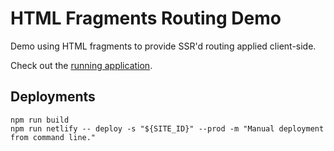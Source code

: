 # HTML Fragments Routing Demo

Demo using HTML fragments to provide SSR'd routing applied client-side.

Check out the [running application](https://html-fragments-routing-demo.dwac.dev/).

## Deployments

```shell
npm run build
npm run netlify -- deploy -s "${SITE_ID}" --prod -m "Manual deployment from command line."
```
